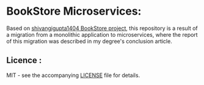 # BookStore Microservices:
Based on [shivangigupta1404 BookStore project](https://github.com/shivangigupta1404/BookStore), this repository is a result of a migration from a monolithic application to microservices, where the report of this migration was described in my degree's conclusion article.

## Licence :
MIT - see the accompanying [LICENSE](https://github.com/MatheusNP/BookstoreMicroservices/blob/main/LICENSE) file for details.
